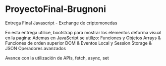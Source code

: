 # ProyectoFinal-Brugnoni
Entrega Final Javascript - Exchange de criptomonedas

En esta entrega utilice, bootstrap para mostrar los elementos deforma visual en la pagina:
Ademas en JavaScript se utilizo:
Funciones y Objetos
Arrays & Funciones de orden superior
DOM & Eventos
Local y Session Storage & JSON
Operadores avanzados 

Avance con la utilización de APIs, fetch, async, set
